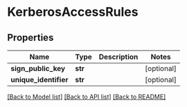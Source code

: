 # KerberosAccessRules

## Properties
Name | Type | Description | Notes
------------ | ------------- | ------------- | -------------
**sign_public_key** | **str** |  | [optional] 
**unique_identifier** | **str** |  | [optional] 

[[Back to Model list]](../README.md#documentation-for-models) [[Back to API list]](../README.md#documentation-for-api-endpoints) [[Back to README]](../README.md)


